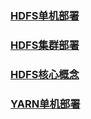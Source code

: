 ### [HDFS单机部署](01-hdfs-installer-stand-alone.md)
### [HDFS集群部署](02-hdfs-installer-cluster.md)
### [HDFS核心概念](03-hdfs-concept.md)
### [YARN单机部署](04-yarn-installer-stand-alone.md)